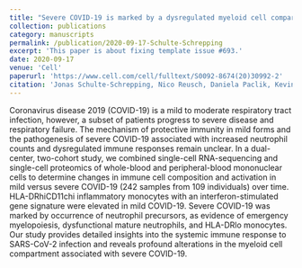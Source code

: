 ```yaml
---
title: "Severe COVID-19 is marked by a dysregulated myeloid cell compartment"
collection: publications
category: manuscripts
permalink: /publication/2020-09-17-Schulte-Schrepping
excerpt: 'This paper is about fixing template issue #693.'
date: 2020-09-17
venue: 'Cell'
paperurl: 'https://www.cell.com/cell/fulltext/S0092-8674(20)30992-2'
citation: 'Jonas Schulte-Schrepping, Nico Reusch, Daniela Paclik, Kevin Baßler, Stephan Schlickeiser, Bowen Zhang, Benjamin Krämer, Tobias Krammer, Sophia Brumhard, <b>Lorenzo Bonaguro*</b>, Elena De Domenico, Daniel Wendisch, Martin Grasshoff, Theodore S Kapellos, Michael Beckstette, Tal Pecht, Adem Saglam, Oliver Dietrich, Henrik E Mei, Axel R Schulz, Claudia Conrad, Désirée Kunkel, Ehsan Vafadarnejad, Cheng-Jian Xu, Arik Horne, Miriam Herbert, Anna Drews, Charlotte Thibeault, Moritz Pfeiffer, Stefan Hippenstiel, Andreas Hocke, Holger Müller-Redetzky, Katrin-Moira Heim, Felix Machleidt, Alexander Uhrig, Laure Bosquillon de Jarcy, Linda Jürgens, Miriam Stegemann, Christoph R Glösenkamp, Hans-Dieter Volk, Christine Goffinet, Markus Landthaler, Emanuel Wyler, Philipp Georg, Maria Schneider, Chantip Dang-Heine, Nick Neuwinger, Kai Kappert, Rudolf Tauber, Victor Corman, Jan Raabe, Kim Melanie Kaiser, Michael To Vinh, Gereon Rieke, Christian Meisel, Thomas Ulas, Matthias Becker, Robert Geffers, Martin Witzenrath, Christian Drosten, Norbert Suttorp, Christof von Kalle, Florian Kurth, Kristian Händler, Joachim L Schultze, Anna C Aschenbrenner, Yang Li, Jacob Nattermann, Birgit Sawitzki, Antoine-Emmanuel Saliba, Leif Erik Sander, Angel Angelov, Robert Bals, Alexander Bartholomäus, Anke Becker, Daniela Bezdan, Ezio Bonifacio, Peer Bork, Thomas Clavel, Maria Colome-Tatche, Andreas Diefenbach, Alexander Dilthey, Nicole Fischer, Konrad Förstner, Julia-Stefanie Frick, Julien Gagneur, Alexander Goesmann, Torsten Hain, Michael Hummel, Stefan Janssen, Jörn Kalinowski, René Kallies, Birte Kehr, Andreas Keller, Sarah Kim-Hellmuth, Christoph Klein, Oliver Kohlbacher, Jan O Korbel, Ingo Kurth, Kerstin Ludwig, Oliwia Makarewicz, Manja Marz, Alice McHardy, Christian Mertes, Markus Nöthen, Peter Nürnberg, Uwe Ohler, Stephan Ossowski, Jörg Overmann, Silke Peter, Klaus Pfeffer, Anna R Poetsch, Alfred Pühler, Nikolaus Rajewsky, Markus Ralser, Olaf Rieß, Stephan Ripke, Ulisses Nunes da Rocha, Philip Rosenstiel, Philipp Schiffer, Eva-Christina Schulte, Alexander Sczyrba, Oliver Stegle, Jens Stoye, Fabian Theis, Janne Vehreschild, Jörg Vogel, Max von Kleist, Andreas Walker, Jörn Walter, Dagmar Wieczorek, John Ziebuhr. (2020). &quot;Severe COVID-19 is marked by a dysregulated myeloid cell compartment&quot; <i>Cell</i>. 182(6)'
---
```


Coronavirus disease 2019 (COVID-19) is a mild to moderate respiratory tract infection, however, a subset of patients progress to severe disease and respiratory failure. The mechanism of protective immunity in mild forms and the pathogenesis of severe COVID-19 associated with increased neutrophil counts and dysregulated immune responses remain unclear. In a dual-center, two-cohort study, we combined single-cell RNA-sequencing and single-cell proteomics of whole-blood and peripheral-blood mononuclear cells to determine changes in immune cell composition and activation in mild versus severe COVID-19 (242 samples from 109 individuals) over time. HLA-DRhiCD11chi inflammatory monocytes with an interferon-stimulated gene signature were elevated in mild COVID-19. Severe COVID-19 was marked by occurrence of neutrophil precursors, as evidence of emergency myelopoiesis, dysfunctional mature neutrophils, and HLA-DRlo monocytes. Our study provides detailed insights into the systemic immune response to SARS-CoV-2 infection and reveals profound alterations in the myeloid cell compartment associated with severe COVID-19.